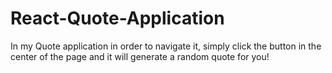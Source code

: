 # React-Quote-Application

In my Quote application in order to navigate it, simply click the button in the center of the page and it will generate a random quote for you!
